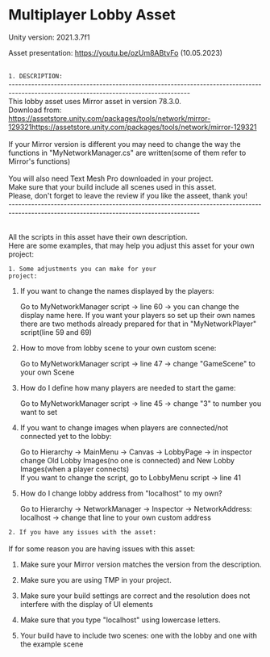 
# Multiplayer Lobby Asset
Unity version: 2021.3.7f1

Asset presentation: https://youtu.be/ozUm8ABtvFo     (10.05.2023)

<br><code>1. DESCRIPTION:</code>
<br>--------------------------------------------------------------------------------------------------------------------------------------
<br>This lobby asset uses Mirror asset in version 78.3.0.
<br>Download from: https://assetstore.unity.com/packages/tools/network/mirror-129321https://assetstore.unity.com/packages/tools/network/mirror-129321
<br>
<br>If your Mirror version is different you may need to change the way the functions in "MyNetworkManager.cs" are written(some of them refer to Mirror's functions)
<br>
<br>You will also need Text Mesh Pro downloaded in your project.
<br>Make sure that your build include all scenes used in this asset.
<br>Please, don't forget to leave the review if you like the asseet, thank you!
<br>
-----------------------------------------------------------------------------------------------------------------------------------------<br>

<br>All the scripts in this asset have their own description.
<br>Here are some examples, that may help you adjust this asset for your own project:


<code>1. Some adjustments you can make for your project:</code><br>
1.  If you want to change the names displayed by the players:

    Go to MyNetworkManager script -> line 60 -> you can change the display name here. If you want your players so set up their own names 
   <br> there are two methods already prepared for that in "MyNetworkPlayer" script(line 59 and 69)<br>

2. How to move from lobby scene to your own custom scene:

    Go to MyNetworkManager script -> line 47 -> change "GameScene" to your own Scene<br>

3. How do I define how many players are needed to start the game:

   Go to MyNetworkManager script -> line 45 -> change "3" to number you want to set<br>

4. If you want to change images when players are connected/not connected yet to the lobby:

    Go to Hierarchy -> MainMenu -> Canvas -> LobbyPage -> in inspector change Old Lobby Images(no one is connected) and New Lobby Images(when a player connects)
   <br> If you want to change the script, go to LobbyMenu script -> line 41

5. How do I change lobby address from "localhost" to my own?

   Go to Hierarchy -> NetworkManager -> Inspector -> NetworkAddress: localhost -> change that line to your own custom address<br>
                                  
<code>2. If you have any issues with the asset: </code>     <br><br>
If for some reason you are having issues with this asset:

1. Make sure your Mirror version matches the version from the description.

2. Make sure you are using TMP in your project.

3. Make sure your build settings are correct and the resolution does not interfere with the display of UI elements

4. Make sure that you type "localhost" using lowercase letters.

5. Your build have to include two scenes: one with the lobby and one with the example scene


